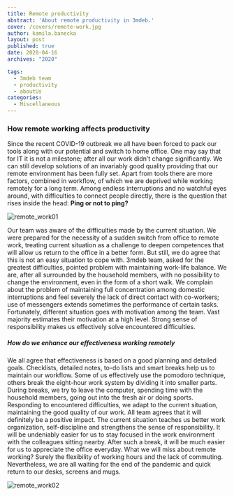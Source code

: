 ```yaml
---
title: Remote productivity
abstract: 'About remote productivity in 3mdeb.'
cover: /covers/remote-work.jpg
author: kamila.banecka
layout: post
published: true
date: 2020-04-16
archives: "2020"

tags:
  - 3mdeb team
  - productivity
  - aboutUs
categories:
  - Miscellaneous
---
```

### How remote working affects productivity

Since the recent COVID-19 outbreak we all have been forced to pack our tools
along with our potential and switch to home office. One may say that for IT it
is not a milestone; after all our work didn’t change significantly. We can still
develop solutions of an invariably good quality providing that our remote
environment has been fully set. Apart from tools there are more factors,
combined in workflow, of which we are deprived while working remotely for a long
term. Among endless interruptions and no watchful eyes around, with difficulties
to connect people directly, there is the question that rises inside the head:
<b> Ping or not to ping? </b>



![remote_work01](/img/remote_work01.jpg)

Our team was aware of the difficulties made by the current situation. We were
prepared for the necessity of a sudden switch from office to remote work,
treating current situation as a challenge to deepen competences that will allow
us return to the office in a better form. But still, we do agree that this is
not an easy situation to cope with. 3mdeb team, asked for the greatest
difficulties, pointed problem with maintaining work-life balance. We are, after
all surrounded by the household members, with no possibility to change the
environment, even in the form of a short walk. We complain about the problem of
maintaining full concentration among domestic interruptions and feel severely
the lack of direct contact with co-workers; use of messengers extends sometimes
the performance of certain tasks. Fortunately, different situation goes with
motivation among the team. Vast majority estimates their motivation at a high
level. Strong sense of responsibility makes us effectively solve encountered
difficulties.


##### How do we enhance our effectiveness working remotely

We all agree that effectiveness is based on a good planning and detailed goals.
Checklists, detailed notes, to-do lists and smart breaks help us to maintain our
workflow. Some of us effectively use the pomodoro technique, others break the
eight-hour work system by dividing it into smaller parts. During breaks, we try
to leave the computer, spending time with the household members, going out into
the fresh air or doing sports. Responding to encountered difficulties, we adapt
to the current situation, maintaining the good quality of our work. All team
agrees that it will definitely be a positive impact. The current situation
teaches us better work organization, self-discipline and strengthens the sense
of responsibility. It will be undeniably easier for us to stay focused in the
work environment with the colleagues sitting nearby. After such a break, it will
be much easier for us to appreciate the office everyday. What we will miss about
remote working? Surely the flexibility of working hours and the lack of
commuting. Nevertheless, we are all waiting for the end of the pandemic and
quick return to our desks, screens and mugs.

![remote_work02](/img/remote_work02.jpg)
